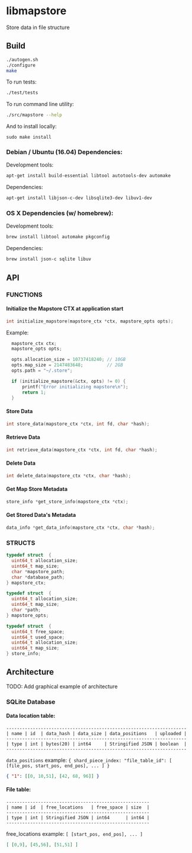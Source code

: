 libmapstore
=============

Store data in file structure

## Build

```bash
./autogen.sh
./configure
make
```

To run tests:
```bash
./test/tests
```

To run command line utility:
```bash
./src/mapstore --help
```

And to install locally:
```
sudo make install
```

### Debian / Ubuntu (16.04) Dependencies:

Development tools:
```bash
apt-get install build-essential libtool autotools-dev automake
```

Dependencies:
```bash
apt-get install libjson-c-dev libsqlite3-dev libuv1-dev
```

### OS X Dependencies (w/ homebrew):

Development tools:
```bash
brew install libtool automake pkgconfig
```

Dependencies:
```bash
brew install json-c sqlite libuv
```

## API

### FUNCTIONS

#### Initialize the Mapstore CTX at application start

```C
int initialize_mapstore(mapstore_ctx *ctx, mapstore_opts opts);
```

Example:
```C
  mapstore_ctx ctx;
  mapstore_opts opts;

  opts.allocation_size = 10737418240; // 10GB
  opts.map_size = 2147483648;         // 2GB
  opts.path = "~/.store";

  if (initialize_mapstore(&ctx, opts) != 0) {
      printf("Error initializing mapstore\n");
      return 1;
  }
```

#### Store Data

```C
int store_data(mapstore_ctx *ctx, int fd, char *hash);
```

#### Retrieve Data

```C
int retrieve_data(mapstore_ctx *ctx, int fd, char *hash);
```

#### Delete Data

```C
int delete_data(mapstore_ctx *ctx, char *hash);
```

#### Get Map Store Metadata

```C
store_info *get_store_info(mapstore_ctx *ctx);
```

#### Get Stored Data's Metadata
```C
data_info *get_data_info(mapstore_ctx *ctx, char *hash);
```

### STRUCTS

```C
typedef struct  {
  uint64_t allocation_size;
  uint64_t map_size;
  char *mapstore_path;
  char *database_path;
} mapstore_ctx;

typedef struct  {
  uint64_t allocation_size;
  uint64_t map_size;
  char *path;
} mapstore_opts;

typedef struct  {
  uint64_t free_space;
  uint64_t used_space;
  uint64_t allocation_size;
  uint64_t map_size;
} store_info;
```

## Architecture

TODO: Add graphical example of architecture

### SQLite Database

#### Data location table:

```
--------------------------------------------------------------------
| name | id  | data_hash | data_size | data_positions   | uploaded |
--------------------------------------------------------------------
| type | int | bytes(20) | int64     | Stringified JSON | boolean  |
--------------------------------------------------------------------
```

`data_positions` example:
`{ shard_piece_index: "file_table_id": [ [file_pos, start_pos, end_pos], ... ] }`
```JSON
{ "1": [[0, 10,51], [42, 68, 96]] }
```

#### File table:

```
------------------------------------------------------
| name | id  | free_locations   | free_space | size  |
------------------------------------------------------
| type | int | Stringified JSON | int64      | int64 |
------------------------------------------------------
```

free_locations example:
`[ [start_pos, end_pos], ... ]`
```JSON
[ [0,9], [45,56], [51,51] ]
```
